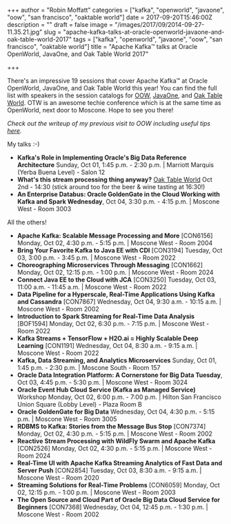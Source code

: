 +++
author = "Robin Moffatt"
categories = ["kafka", "openworld", "javaone", "oow", "san francisco", "oaktable world"]
date = 2017-09-20T15:46:00Z
description = ""
draft = false
image = "/images/2017/09/2014-09-27-11.35.21.jpg"
slug = "apache-kafka-talks-at-oracle-openworld-javaone-and-oak-table-world-2017"
tags = ["kafka", "openworld", "javaone", "oow", "san francisco", "oaktable world"]
title = "Apache Kafka™ talks at Oracle OpenWorld, JavaOne, and Oak Table World 2017"

+++

There's an impressive 19 sessions that cover Apache Kafka™ at Oracle OpenWorld, JavaOne, and Oak Table World this year! You can find the full list with speakers in the session catalogs for [OOW](https://events.rainfocus.com/catalog/oracle/oow17/catalogoow17?search=kafka&showEnrolled=false), [JavaOne](https://events.rainfocus.com/catalog/oracle/oow17/catalogjavaone17?search=kafka&showEnrolled=false), and [Oak Table World](http://www.oaktable.net/blog/oak-table-world-2017-oracle-open-world). OTW is an awesome techie conference which is at the same time as OpenWorld, next door to Moscone. Hope to see you there!

*Check out the writeup of my previous visit to OOW including useful tips [here](https://www.rittmanmead.com/blog/2014/10/first-timer-tips-for-oracle-open-world/).*

My talks :-) 

*  **Kafka's Role in Implementing Oracle's Big Data Reference Architecture** Sunday, Oct 01, 1:45 p.m. - 2:30 p.m. | Marriott Marquis (Yerba Buena Level) - Salon 12
* **What's this stream processing thing anyway?** [Oak Table World](http://www.oaktable.net/blog/oak-table-world-2017-oracle-open-world) Oct 2nd - 14:30  (stick around too for the beer & wine tasting at 16:30!)
*  **An Enterprise Databus: Oracle GoldenGate in the Cloud Working with Kafka and Spark Wednesday**, Oct 04, 3:30 p.m. - 4:15 p.m. | Moscone West - Room 3003

All the others! 

*  **Apache Kafka: Scalable Message Processing and More** [CON6156] Monday, Oct 02, 4:30 p.m. - 5:15 p.m. | Moscone West - Room 2004
*  **Bring Your Favorite Kafka to Java EE with CDI** [CON3194] Tuesday, Oct 03, 3:00 p.m. - 3:45 p.m. | Moscone West - Room 2022
*  **Choreographing Microservices Through Messaging** [CON1662] Monday, Oct 02, 12:15 p.m. - 1:00 p.m. | Moscone West - Room 2024
*  **Connect Java EE to the Cloud with JCA** [CON3250] Tuesday, Oct 03, 11:00 a.m. - 11:45 a.m. | Moscone West - Room 2022
*  **Data Pipeline for a Hyperscale, Real-Time Applications Using Kafka and Cassandra** [CON7867] Wednesday, Oct 04, 9:30 a.m. - 10:15 a.m. | Moscone West - Room 2002
*  **Introduction to Spark Streaming for Real-Time Data Analysis** [BOF1594] Monday, Oct 02, 6:30 p.m. - 7:15 p.m. | Moscone West - Room 2022
*  **Kafka Streams + TensorFlow + H2O.ai = Highly Scalable Deep Learning** [CON1191] Wednesday, Oct 04, 8:30 a.m. - 9:15 a.m. | Moscone West - Room 2022
*  **Kafka, Data Streaming, and Analytics Microservices** Sunday, Oct 01, 1:45 p.m. - 2:30 p.m. | Moscone South - Room 157
*  **Oracle Data Integration Platform: A Cornerstone for Big Data Tuesday**, Oct 03, 4:45 p.m. - 5:30 p.m. | Moscone West - Room 3024
*  **Oracle Event Hub Cloud Service (Kafka as Managed Service)** Workshop Monday, Oct 02, 6:00 p.m. - 7:00 p.m. | Hilton San Francisco Union Square (Lobby Level) - Plaza Room B
*  **Oracle GoldenGate for Big Data** Wednesday, Oct 04, 4:30 p.m. - 5:15 p.m. | Moscone West - Room 3005
*  **RDBMS to Kafka: Stories from the Message Bus Stop** [CON7374] Monday, Oct 02, 4:30 p.m. - 5:15 p.m. | Moscone West - Room 2002
*  **Reactive Stream Processing with WildFly Swarm and Apache Kafka** [CON2526] Monday, Oct 02, 4:30 p.m. - 5:15 p.m. | Moscone West - Room 2024
*  **Real-Time UI with Apache Kafka Streaming Analytics of Fast Data and Server Push** [CON2854] Tuesday, Oct 03, 8:30 a.m. - 9:15 a.m. | Moscone West - Room 2020
*  **Streaming Solutions for Real-Time Problems** [CON6059] Monday, Oct 02, 12:15 p.m. - 1:00 p.m. | Moscone West - Room 2003
*  **The Open Source and Cloud Part of Oracle Big Data Cloud Service for Beginners** [CON7368] Wednesday, Oct 04, 12:45 p.m. - 1:30 p.m. | Moscone West - Room 2002

